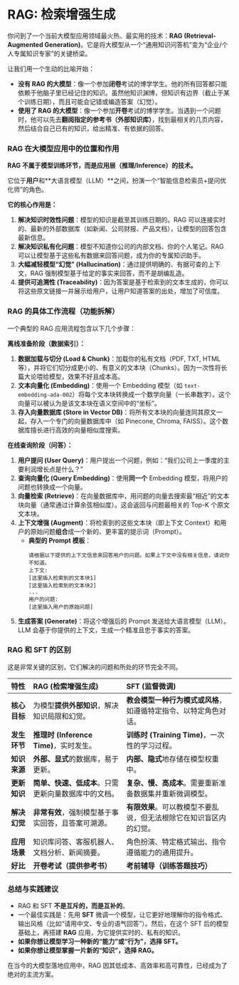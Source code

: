 # RAG: 检索增强生成

你问到了一个当前大模型应用领域最火热、最实用的技术：**RAG (Retrieval-Augmented Generation)**。它是将大模型从一个“通用知识问答机”变为“企业/个人专属知识专家”的关键桥梁。

让我们用一个生动的比喻开始：

*   **没有 RAG 的大模型**：像一个参加**闭卷**考试的博学学生。他的所有回答都只能依赖于他脑子里已经记住的知识。虽然他知识渊博，但知识有边界（截止于某个训练日期），而且可能会记错或编造答案（幻觉）。
*   **使用了 RAG 的大模型**：像一个参加**开卷**考试的博学学生。当遇到一个问题时，他可以先去**翻阅指定的参考书（外部知识库）**，找到最相关的几页内容，然后结合自己已有的知识，给出精准、有依据的回答。

### RAG 在大模型应用中的位置和作用

**RAG 不属于模型训练环节，而是应用层（推理/Inference）的技术。**

它位于**用户**和**大语言模型（LLM）**之间，扮演一个“智能信息检索员+提问优化师”的角色。


**它的核心作用是：**
1.  **解决知识时效性问题**：模型的知识是截至其训练日期的。RAG 可以连接实时的、最新的外部数据库（如新闻、公司财报、产品文档），让模型的回答包含最新信息。
2.  **解决知识私有化问题**：模型不知道你公司的内部文档、你的个人笔记。RAG 可以让模型基于这些私有数据来回答问题，成为你的专属知识助手。
3.  **大幅减轻模型“幻觉” (Hallucination)**：通过提供明确的、有据可查的上下文，RAG 强制模型基于给定的事实来回答，而不是胡编乱造。
4.  **提供可追溯性 (Traceability)**：因为答案是基于检索到的文本生成的，你可以将这些原文链接一并展示给用户，让用户知道答案的出处，增加了可信度。

### RAG 的具体工作流程（功能拆解）

一个典型的 RAG 应用流程包含以下几个步骤：

**离线准备阶段（数据索引）：**

1.  **数据加载与切分 (Load & Chunk)**：加载你的私有文档（PDF, TXT, HTML等），并将它们切分成更小的、有意义的文本块（Chunks）。因为一次性将长篇大论喂给模型，效果不好且成本高。
2.  **文本向量化 (Embedding)**：使用一个 Embedding 模型（如 `text-embedding-ada-002`）将每个文本块转换成一个数学向量（一长串数字）。这个向量可以被认为是该文本块在语义空间中的“坐标”。
3.  **存入向量数据库 (Store in Vector DB)**：将所有文本块的向量连同其原文一起，存入一个专门的向量数据库中（如 Pinecone, Chroma, FAISS）。这个数据库擅长进行高效的向量相似度搜索。

**在线查询阶段（问答）：**

1.  **用户提问 (User Query)**：用户提出一个问题，例如：“我们公司上一季度的主要利润增长点是什么？”
2.  **查询向量化 (Query Embedding)**：使用**同一个** Embedding 模型，将用户的问题也转换成一个向量。
3.  **向量检索 (Retrieve)**：在向量数据库中，用问题的向量去搜索最“相近”的文本块向量（通常通过计算余弦相似度）。这会返回与问题最相关的 Top-K 个原文文本块。
4.  **上下文增强 (Augment)**：将检索到的这些文本块（即上下文 Context）和用户的原始问题**组合**成一个新的、更丰富的提示词（Prompt）。
    *   **典型的 Prompt 模板**：
        ```
        请根据以下提供的上下文信息来回答用户的问题。如果上下文中没有相关信息，请说你不知道。
        上下文:
        [这里插入检索到的文本块1]
        [这里插入检索到的文本块2]
        ...
        用户的问题:
        [这里插入用户的原始问题]
        ```
5.  **生成答案 (Generate)**：将这个增强后的 Prompt 发送给大语言模型（LLM）。LLM 会基于你提供的上下文，生成一个精准且忠于事实的答案。

### RAG 和 SFT 的区别

这是非常关键的区别，它们解决的问题和所处的环节完全不同。

| 特性         | RAG (检索增强生成)                                   | SFT (监督微调)                                                     |
| :----------- | :--------------------------------------------------- | :----------------------------------------------------------------- |
| **核心目标** | 为模型**提供外部知识**，解决知识局限和幻觉。         | **教会模型一种行为模式或风格**，如遵循特定指令、以特定角色对话。   |
| **发生环节** | **推理时 (Inference Time)**，实时发生。              | **训练时 (Training Time)**，一次性的学习过程。                     |
| **知识来源** | **外部、显式**的数据库，易于更新。                   | **内部、隐式**地存储在模型权重中。                                 |
| **更新知识** | **简单、快速、低成本**。只需更新向量数据库中的文档。 | **复杂、慢、高成本**。需要重新准备数据集并重新微调模型。           |
| **解决幻觉** | **非常有效**，强制模型基于事实回答，且答案可溯源。   | **有限效果**。可以教模型不要乱说，但无法根除它在知识盲区内的幻觉。 |
| **应用场景** | 知识库问答、客服机器人、文档分析、新闻摘要。         | 角色扮演、特定格式输出、指令遵循能力的通用提升。                   |
| **好比**     | **开卷考试（提供参考书）**                           | **考前辅导（训练答题技巧）**                                       |

### 总结与实践建议

*   RAG 和 SFT **不是互斥的，而是互补的**。
*   一个最佳实践是：先用 **SFT** 微调一个模型，让它更好地理解你的指令格式、输出风格（比如“请用中文、专业的语气回答”）。然后，在这个 SFT 后的模型基础上，再搭建 **RAG** 应用，为它提供实时的、私有的知识。
*   **如果你想让模型学习一种新的“能力”或“行为”，选择 SFT。**
*   **如果你想让模型掌握一片新的“知识”，选择 RAG。**

在当今的大模型落地应用中，RAG 因其低成本、高效率和高可靠性，已经成为了绝对的主流方案。

